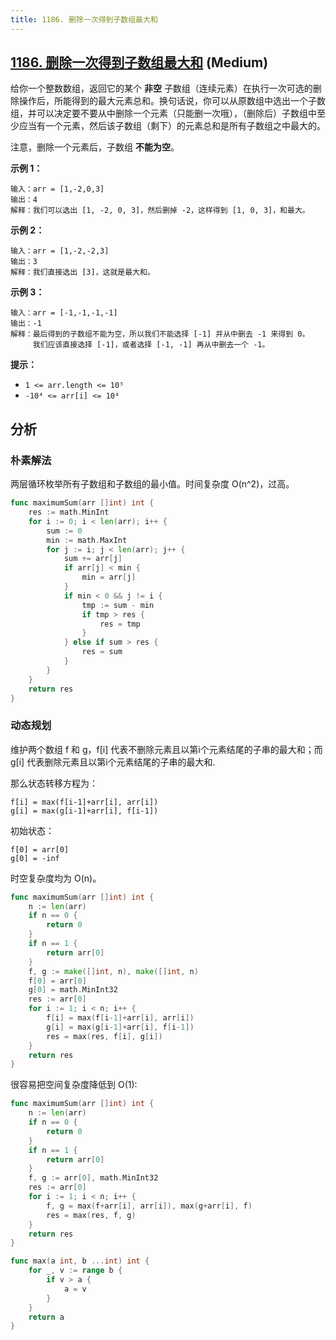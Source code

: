 ```yaml
---
title: 1186. 删除一次得到子数组最大和
---
```


## [1186. 删除一次得到子数组最大和](https://leetcode.cn/problems/maximum-subarray-sum-with-one-deletion) (Medium)

给你一个整数数组，返回它的某个 **非空** 子数组（连续元素）在执行一次可选的删除操作后，所能得到的最大元素总和。换句话说，你可以从原数组中选出一个子数组，并可以决定要不要从中删除一个元素（只能删一次哦），（删除后）子数组中至少应当有一个元素，然后该子数组（剩下）的元素总和是所有子数组之中最大的。

注意，删除一个元素后，子数组 **不能为空**。

**示例 1：**

```
输入：arr = [1,-2,0,3]
输出：4
解释：我们可以选出 [1, -2, 0, 3]，然后删掉 -2，这样得到 [1, 0, 3]，和最大。
```

**示例 2：**

```
输入：arr = [1,-2,-2,3]
输出：3
解释：我们直接选出 [3]，这就是最大和。

```

**示例 3：**

```
输入：arr = [-1,-1,-1,-1]
输出：-1
解释：最后得到的子数组不能为空，所以我们不能选择 [-1] 并从中删去 -1 来得到 0。
     我们应该直接选择 [-1]，或者选择 [-1, -1] 再从中删去一个 -1。

```

**提示：**

- `1 <= arr.length <= 10⁵`
- `-10⁴ <= arr[i] <= 10⁴`

## 分析

### 朴素解法

两层循环枚举所有子数组和子数组的最小值。时间复杂度 O(n^2)，过高。

```go
func maximumSum(arr []int) int {
	res := math.MinInt
	for i := 0; i < len(arr); i++ {
		sum := 0
		min := math.MaxInt
		for j := i; j < len(arr); j++ {
			sum += arr[j]
			if arr[j] < min {
				min = arr[j]
			}
			if min < 0 && j != i {
				tmp := sum - min
				if tmp > res {
					res = tmp
				}
			} else if sum > res {
				res = sum
			}
		}
	}
	return res
}
```

### 动态规划

维护两个数组 f 和 g，f[i] 代表不删除元素且以第i个元素结尾的子串的最大和；而 g[i] 代表删除元素且以第i个元素结尾的子串的最大和.

那么状态转移方程为：

```text
f[i] = max(f[i-1]+arr[i], arr[i])
g[i] = max(g[i-1]+arr[i], f[i-1])
```

初始状态：

```text
f[0] = arr[0]
g[0] = -inf
```

时空复杂度均为 O(n)。

```go
func maximumSum(arr []int) int {
	n := len(arr)
	if n == 0 {
		return 0
	}
	if n == 1 {
		return arr[0]
	}
	f, g := make([]int, n), make([]int, n)
	f[0] = arr[0]
	g[0] = math.MinInt32
	res := arr[0]
	for i := 1; i < n; i++ {
		f[i] = max(f[i-1]+arr[i], arr[i])
		g[i] = max(g[i-1]+arr[i], f[i-1])
		res = max(res, f[i], g[i])
	}
	return res
}
```

很容易把空间复杂度降低到 O(1):

```go
func maximumSum(arr []int) int {
	n := len(arr)
	if n == 0 {
		return 0
	}
	if n == 1 {
		return arr[0]
	}
	f, g := arr[0], math.MinInt32
	res := arr[0]
	for i := 1; i < n; i++ {
		f, g = max(f+arr[i], arr[i]), max(g+arr[i], f)
		res = max(res, f, g)
	}
	return res
}

func max(a int, b ...int) int {
	for _, v := range b {
		if v > a {
			a = v
		}
	}
	return a
}

```
